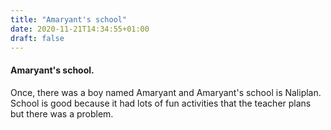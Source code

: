 ```yaml
---
title: "Amaryant's school"
date: 2020-11-21T14:34:55+01:00
draft: false
---
```



#### Amaryant's school.


Once, there was a boy named Amaryant and Amaryant's school is Naliplan.
School is good because it had lots of fun activities that the teacher plans but there was a problem.
